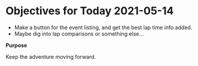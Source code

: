 # Objectives for Today 2021-05-14

- Make a button for the event listing, and get the best lap time info added.
- Maybe dig into lap comparisons or something else...

**Purpose**

Keep the adventure moving forward.
